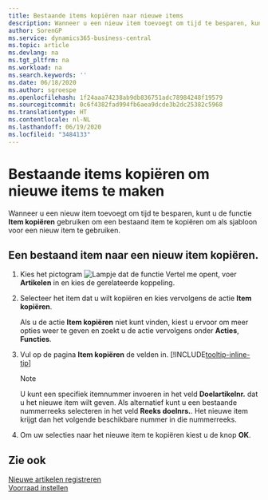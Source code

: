```yaml
---
title: Bestaande items kopiëren naar nieuwe items
description: Wanneer u een nieuw item toevoegt om tijd te besparen, kunt u de functie Item kopiëren gebruiken om een bestaand item te kopiëren om als sjabloon voor een nieuw item te gebruiken.
author: SorenGP
ms.service: dynamics365-business-central
ms.topic: article
ms.devlang: na
ms.tgt_pltfrm: na
ms.workload: na
ms.search.keywords: ''
ms.date: 06/18/2020
ms.author: sgroespe
ms.openlocfilehash: 1f24aaa74238ab9db836751adc78984248f19579
ms.sourcegitcommit: 0c6f4382fad994fb6aea9dcde3b2dc25382c5968
ms.translationtype: HT
ms.contentlocale: nl-NL
ms.lasthandoff: 06/19/2020
ms.locfileid: "3484133"
---
```

# <a name="copy-existing-items-to-create-new-items"></a>Bestaande items kopiëren om nieuwe items te maken

Wanneer u een nieuw item toevoegt om tijd te besparen, kunt u de functie **Item kopiëren** gebruiken om een bestaand item te kopiëren om als sjabloon voor een nieuw item te gebruiken.  

## <a name="to-copy-an-existing-item-to-a-new-item"></a>Een bestaand item naar een nieuw item kopiëren.

1. Kies het pictogram ![Lampje dat de functie Vertel me opent](media/ui-search/search_small.png "Vertel me wat u wilt doen"), voer **Artikelen** in en kies de gerelateerde koppeling.  
2. Selecteer het item dat u wilt kopiëren en kies vervolgens de actie **Item kopiëren**.  

    Als u de actie **Item kopiëren** niet kunt vinden, kiest u ervoor om meer opties weer te geven en zoekt u de actie vervolgens onder **Acties**, **Functies**.  

3. Vul op de pagina **Item kopiëren** de velden in. [!INCLUDE[tooltip-inline-tip](includes/tooltip-inline-tip_md.md)]

    > [!NOTE]  
    > U kunt een specifiek itemnummer invoeren in het veld **Doelartikelnr.** dat u het nieuwe item wilt geven. Als alternatief kunt u een bestaande nummerreeks selecteren in het veld **Reeks doelnrs.**. Het nieuwe item krijgt dan het volgende beschikbare nummer in die nummerreeks.  

4. Om uw selecties naar het nieuwe item te kopiëren kiest u de knop **OK**.  

## <a name="see-also"></a>Zie ook

[Nieuwe artikelen registreren](inventory-how-register-new-items.md)  
[Voorraad instellen](inventory-setup-inventory.md)  
